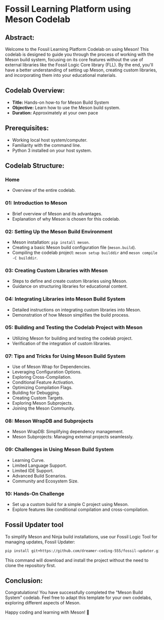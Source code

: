# Fossil Learning Platform using Meson Codelab

## Abstract:

Welcome to the Fossil Learning Platform Codelab on using Meson! This codelab is designed to guide you through the process of working with the Meson build system, focusing on its core features without the use of external libraries like the Fossil Logic Core library (FLL). By the end, you'll have a better understanding of setting up Meson, creating custom libraries, and incorporating them into your educational materials.

## Codelab Overview:

- **Title:** Hands-on how-to for Meson Build System
- **Objective:** Learn how to use the Meson build system.
- **Duration:** Approximately at your own pace

## Prerequisites:

- Working local host system/computer.
- Familiarity with the command line.
- Python 3 installed on your host system.

## Codelab Structure:

### Home
- Overview of the entire codelab.

### 01: Introduction to Meson
- Brief overview of Meson and its advantages.
- Explanation of why Meson is chosen for this codelab.

### 02: Setting Up the Meson Build Environment
- Meson installation: `pip install meson`.
- Creating a basic Meson build configuration file (`meson.build`).
- Compiling the codelab project: `meson setup builddir` and `meson compile -C builddir`.

### 03: Creating Custom Libraries with Meson
- Steps to define and create custom libraries using Meson.
- Guidance on structuring libraries for educational content.

### 04: Integrating Libraries into Meson Build System
- Detailed instructions on integrating custom libraries into Meson.
- Demonstration of how Meson simplifies the build process.

### 05: Building and Testing the Codelab Project with Meson
- Utilizing Meson for building and testing the codelab project.
- Verification of the integration of custom libraries.

### 07: Tips and Tricks for Using Meson Build System
- Use of Meson Wrap for Dependencies.
- Leveraging Configuration Options.
- Exploring Cross-Compilation.
- Conditional Feature Activation.
- Optimizing Compilation Flags.
- Building for Debugging.
- Creating Custom Targets.
- Exploring Meson Subprojects.
- Joining the Meson Community.

### 08: Meson WrapDB and Subprojects
- Meson WrapDB: Simplifying dependency management.
- Meson Subprojects: Managing external projects seamlessly.

### 09: Challenges in Using Meson Build System
- Learning Curve.
- Limited Language Support.
- Limited IDE Support.
- Advanced Build Scenarios.
- Community and Ecosystem Size.

### 10: Hands-On Challenge
- Set up a custom build for a simple C project using Meson.
- Explore features like conditional compilation and cross-compilation.

## Fossil Updater tool

To simplify Meson and Ninja build installations, use our Fossil Logic Tool for managing updates, Fossil Updater:

```bash
pip install git+https://github.com/dreamer-coding-555/fossil-updater.git
```

This command will download and install the project without the need to clone the repository first.

## Conclusion:

Congratulations! You have successfully completed the "Meson Build System" codelab. Feel free to adapt this template for your own codelabs, exploring different aspects of Meson.

Happy coding and learning with Meson! 🚀
